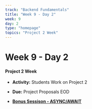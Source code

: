 ```yaml
---
track: "Backend Fundamentals"
title: "Week 9 - Day 2"
week: 9
day: 2
type: "homepage"
topics: "Project 2 Week"
---
```


# Week 9 - Day 2

#### Project 2 Week

- **Activity:** Students Work on Project 2
- **Due:** Project Proposals EOD


- [**Bonus Sessison - ASYNC/AWAIT**](https://git.generalassemb.ly/shawkitajima/Async-Await-Dogs)